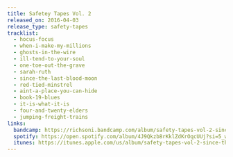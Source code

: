 ```yaml
---
title: Safetey Tapes Vol. 2
released_on: 2016-04-03
release_type: safety-tapes
tracklist:
  - hocus-focus
  - when-i-make-my-millions
  - ghosts-in-the-wire
  - ill-tend-to-your-soul
  - one-toe-out-the-grave
  - sarah-ruth
  - since-the-last-blood-moon
  - red-tied-minstrel
  - aint-a-place-you-can-hide
  - book-19-blues
  - it-is-what-it-is
  - four-and-twenty-elders
  - jumping-freight-trains
links:
  bandcamp: https://richsoni.bandcamp.com/album/safety-tapes-vol-2-since-the-last-blood-moon
  spotify: https://open.spotify.com/album/4J9Qkzb8rKklZdKrOqcUUj?si=5_wEHNwTRsKykyXsAkxDog
  itunes: https://itunes.apple.com/us/album/safety-tapes-vol-2-since-the-last-blood-moon/1095558201
---
```

